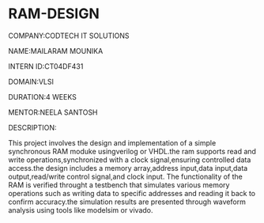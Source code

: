# RAM-DESIGN

COMPANY:CODTECH IT SOLUTIONS

NAME:MAILARAM MOUNIKA

INTERN ID:CT04DF431

DOMAIN:VLSI

DURATION:4 WEEKS

MENTOR:NEELA SANTOSH

DESCRIPTION:

This project involves the design and implementation of a simple synchronous RAM moduke usingverilog or VHDL.the ram supports read and write operations,synchronized with a clock signal,ensuring controlled data access.the design includes a memory array,address input,data input,data output,read/write control signal,and clock input.
        The functionality of the RAM is verified throught a testbench that simulates various memory operations such as writing data to specific addresses and reading it back to confirm accuracy.the simulation results are presented through waveform analysis using tools like modelsim or vivado.


